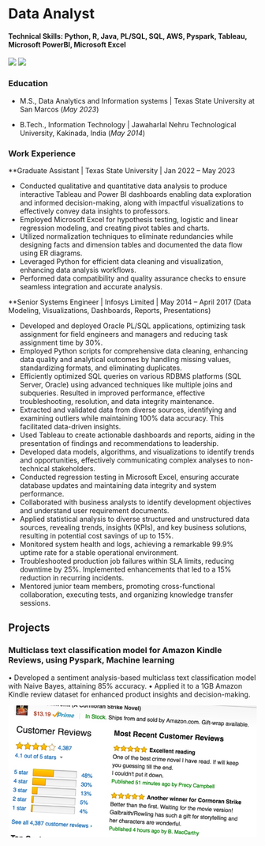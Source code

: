 # Data Analyst
#### Technical Skills: Python, R, Java, PL/SQL, SQL, AWS, Pyspark, Tableau, Microsoft PowerBI, Microsoft Excel

<a href="https://www.linkedin.com/in/hemalalithakothapalli/">
<img src="https://img.shields.io/badge/Linkedin-0077B5?style=flat-square&logo=Linkedin&logoColor=ffffff"></a>
<a href="https://github.com/HemaLalithaK/">
<img src="https://img.shields.io/badge/Github-211F1F?style=flat-square&logo=GitHub&logoColor=ffffff"></a>

### Education
- M.S., Data Analytics and Information systems | Texas State University at San Marcos (_May 2023_)
                 		
- B.Tech., Information Technology	               | Jawaharlal Nehru Technological University, Kakinada, India (_May 2014_)	 			        		


### Work Experience
**Graduate Assistant | Texas State University | Jan 2022 – May 2023
- Conducted qualitative and quantitative data analysis to produce interactive Tableau and Power BI dashboards enabling data exploration and informed decision-making, along with impactful visualizations to effectively convey data insights to professors.
- Employed Microsoft Excel for hypothesis testing, logistic and linear regression modeling, and creating pivot tables and charts.
- Utilized normalization techniques to eliminate redundancies while designing facts and dimension tables and documented the data flow using ER diagrams.
- Leveraged Python for efficient data cleaning and visualization, enhancing data analysis workflows.
- Performed data compatibility and quality assurance checks to ensure seamless integration and accurate analysis.

**Senior Systems Engineer | Infosys Limited | May 2014 – April 2017 (Data Modeling, Visualizations, Dashboards, Reports, Presentations)
- Developed and deployed Oracle PL/SQL applications, optimizing task assignment for field engineers and managers and reducing task assignment time by 30%.
- Employed Python scripts for comprehensive data cleaning, enhancing data quality and analytical outcomes by handling missing values, standardizing formats, and eliminating duplicates.
- Efficiently optimized SQL queries on various RDBMS platforms (SQL Server, Oracle) using advanced techniques like multiple joins and subqueries. Resulted in improved performance, effective troubleshooting, resolution, and data integrity maintenance.
- Extracted and validated data from diverse sources, identifying and examining outliers while maintaining 100% data accuracy. This facilitated data-driven insights.
- Used Tableau to create actionable dashboards and reports, aiding in the presentation of findings and recommendations to leadership.
- Developed data models, algorithms, and visualizations to identify trends and opportunities, effectively communicating complex analyses to non-technical stakeholders.
- Conducted regression testing in Microsoft Excel, ensuring accurate database updates and maintaining data integrity and system performance.
- Collaborated with business analysts to identify development objectives and understand user requirement documents.
- Applied statistical analysis to diverse structured and unstructured data sources, revealing trends, insights (KPIs), and key business solutions, resulting in potential cost savings of up to 15%.
- Monitored system health and logs, achieving a remarkable 99.9% uptime rate for a stable operational environment.
- Troubleshooted production job failures within SLA limits, reducing downtime by 25%. Implemented enhancements that led to a 15% reduction in recurring incidents.
- Mentored junior team members, promoting cross-functional collaboration, executing tests, and organizing knowledge transfer sessions.


## Projects
### Multiclass text classification model for Amazon Kindle Reviews, using Pyspark, Machine learning
• Developed a sentiment analysis-based multiclass text classification model with Naive Bayes, attaining 85% accuracy. 
• Applied it to a 1GB Amazon Kindle review dataset for enhanced product insights and decision-making.

![HousePricePRediction](https://raw.githubusercontent.com/HemaLalithaK/portfolio/main/assets/img/Amazon_Reviews.jpg)
